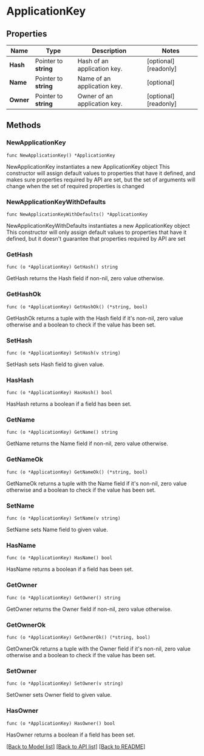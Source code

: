 # ApplicationKey

## Properties

Name | Type | Description | Notes
---- | ---- | ----------- | ------
**Hash** | Pointer to **string** | Hash of an application key. | [optional] [readonly] 
**Name** | Pointer to **string** | Name of an application key. | [optional] 
**Owner** | Pointer to **string** | Owner of an application key. | [optional] [readonly] 

## Methods

### NewApplicationKey

`func NewApplicationKey() *ApplicationKey`

NewApplicationKey instantiates a new ApplicationKey object
This constructor will assign default values to properties that have it defined,
and makes sure properties required by API are set, but the set of arguments
will change when the set of required properties is changed

### NewApplicationKeyWithDefaults

`func NewApplicationKeyWithDefaults() *ApplicationKey`

NewApplicationKeyWithDefaults instantiates a new ApplicationKey object
This constructor will only assign default values to properties that have it defined,
but it doesn't guarantee that properties required by API are set

### GetHash

`func (o *ApplicationKey) GetHash() string`

GetHash returns the Hash field if non-nil, zero value otherwise.

### GetHashOk

`func (o *ApplicationKey) GetHashOk() (*string, bool)`

GetHashOk returns a tuple with the Hash field if it's non-nil, zero value otherwise
and a boolean to check if the value has been set.

### SetHash

`func (o *ApplicationKey) SetHash(v string)`

SetHash sets Hash field to given value.

### HasHash

`func (o *ApplicationKey) HasHash() bool`

HasHash returns a boolean if a field has been set.

### GetName

`func (o *ApplicationKey) GetName() string`

GetName returns the Name field if non-nil, zero value otherwise.

### GetNameOk

`func (o *ApplicationKey) GetNameOk() (*string, bool)`

GetNameOk returns a tuple with the Name field if it's non-nil, zero value otherwise
and a boolean to check if the value has been set.

### SetName

`func (o *ApplicationKey) SetName(v string)`

SetName sets Name field to given value.

### HasName

`func (o *ApplicationKey) HasName() bool`

HasName returns a boolean if a field has been set.

### GetOwner

`func (o *ApplicationKey) GetOwner() string`

GetOwner returns the Owner field if non-nil, zero value otherwise.

### GetOwnerOk

`func (o *ApplicationKey) GetOwnerOk() (*string, bool)`

GetOwnerOk returns a tuple with the Owner field if it's non-nil, zero value otherwise
and a boolean to check if the value has been set.

### SetOwner

`func (o *ApplicationKey) SetOwner(v string)`

SetOwner sets Owner field to given value.

### HasOwner

`func (o *ApplicationKey) HasOwner() bool`

HasOwner returns a boolean if a field has been set.


[[Back to Model list]](../README.md#documentation-for-models) [[Back to API list]](../README.md#documentation-for-api-endpoints) [[Back to README]](../README.md)


